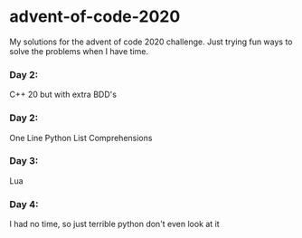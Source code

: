 # advent-of-code-2020

My solutions for the advent of code 2020 challenge.
Just trying fun ways to solve the problems when I have time.

### Day 2:
C++ 20 but with extra BDD's
### Day 2:
One Line Python List Comprehensions

### Day 3:
Lua

### Day 4:
I had no time, so just terrible python don't even look at it